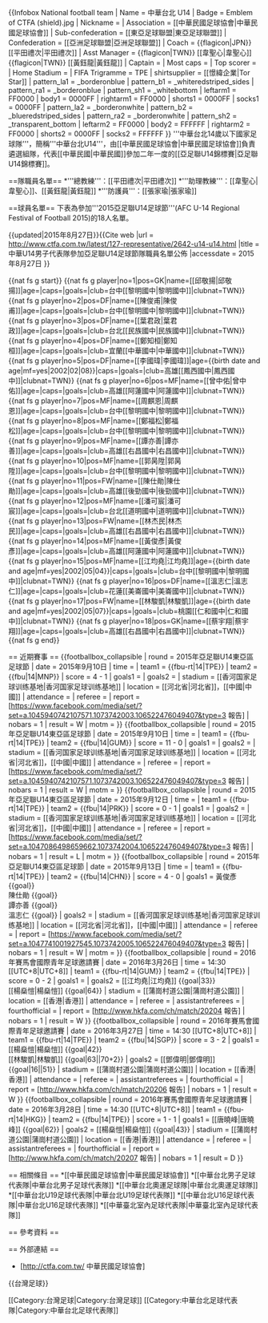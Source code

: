 {{Infobox National football team
| Name			= 中華台北 U14
| Badge			= Emblem of CTFA (shield).jpg
| Nickname		= 
| Association		= [[中華民國足球協會|中華民國足球協會]]
| Sub-confederation	= [[東亞足球聯盟|東亞足球聯盟]] 
| Confederation		= [[亞洲足球聯盟|亞洲足球聯盟]] 
| Coach			= {{flagicon|JPN}} [[平田禮次|平田禮次]]
| Asst Manager	        = {{flagicon|TWN}} [[韋聖心|韋聖心]]<br />{{flagicon|TWN}} [[黃鈺龍|黃鈺龍]]
| Captain		= 
| Most caps		= 
| Top scorer		= 
| Home Stadium		= 
| FIFA Trigramme	= TPE
| shirtsupplier		= [[憬緯企業|Tor Star]]
| pattern_la1	        = _borderonblue
| pattern_b1		= _whiteredstriped_sides
| pattern_ra1		= _borderonblue
| pattern_sh1		= _whitebottom
| leftarm1		= FF0000
| body1			= 0000FF
| rightarm1		= FF0000
| shorts1		= 0000FF
| socks1		= 0000FF
| pattern_la2		= _borderonwhite
| pattern_b2		= _blueredstriped_sides
| pattern_ra2		= _borderonwhite
| pattern_sh2		= _transparent_bottom
| leftarm2		= FF0000
| body2			= FFFFFF
| rightarm2		= FF0000
| shorts2		= 0000FF
| socks2		= FFFFFF
}}
'''中華台北14歲以下國家足球隊'''，簡稱'''中華台北U14'''，由[[中華民國足球協會|中華民國足球協會]]負責遴選組隊，代表[[中華民國|中華民國]]參加二年一度的[[亞足聯U14錦標賽|亞足聯U14錦標賽]]。

==隊職員名單==
*'''總教練'''：[[平田禮次|平田禮次]]
*'''助理教練'''：[[韋聖心|韋聖心]]、[[黃鈺龍|黃鈺龍]]
*'''防護員'''：[[張家瑜|張家瑜]]

==球員名單==
下表為參加'''2015亞足聯U14足球節'''(AFC U-14 Regional Festival of Football 2015)的18人名單。

{{updated|2015年8月27日}}<ref>{{Cite web |url = http://www.ctfa.com.tw/latest/127-representative/2642-u14-u14.html |title = 中華U14男子代表隊參加亞足聯U14足球節隊職員名單公佈 |accessdate = 2015年8月27日 }}</ref>

{{nat fs g start}}
{{nat fs g player|no=1|pos=GK|name=[[邱敬揚|邱敬揚]]|age=|caps=|goals=|club=台中[[黎明國中|黎明國中]]|clubnat=TWN}}
{{nat fs g player|no=2|pos=DF|name=[[陳俊甫|陳俊甫]]|age=|caps=|goals=|club=台中[[黎明國中|黎明國中]]|clubnat=TWN}}
{{nat fs g player|no=3|pos=DF|name=[[葉君政|葉君政]]|age=|caps=|goals=|club=台北[[民族國中|民族國中]]|clubnat=TWN}}
{{nat fs g player|no=4|pos=DF|name=[[鄭知桓|鄭知桓]]|age=|caps=|goals=|club=宜蘭[[中華國中|中華國中]]|clubnat=TWN}}
{{nat fs g player|no=5|pos=DF|name=[[李國瑋|李國瑋]]|age={{birth date and age|mf=yes|2002|02|08}}|caps=|goals=|club=高雄[[鳳西國中|鳳西國中]]|clubnat=TWN}}
{{nat fs g player|no=6|pos=MF|name=[[曾中佑|曾中佑]]|age=|caps=|goals=|club=高雄[[阿蓮國中|阿蓮國中]]|clubnat=TWN}}
{{nat fs g player|no=7|pos=MF|name=[[周麒恩|周麒恩]]|age=|caps=|goals=|club=台中[[黎明國中|黎明國中]]|clubnat=TWN}}
{{nat fs g player|no=8|pos=MF|name=[[鄭福松|鄭福松]]|age=|caps=|goals=|club=台中[[黎明國中|黎明國中]]|clubnat=TWN}}
{{nat fs g player|no=9|pos=MF|name=[[譚亦善|譚亦善]]|age=|caps=|goals=|club=高雄[[右昌國中|右昌國中]]|clubnat=TWN}}
{{nat fs g player|no=10|pos=MF|name=[[郭昺陞|郭昺陞]]|age=|caps=|goals=|club=台中[[黎明國中|黎明國中]]|clubnat=TWN}}
{{nat fs g player|no=11|pos=FW|name=[[陳仕勛|陳仕勛]]|age=|caps=|goals=|club=高雄[[後勁國中|後勁國中]]|clubnat=TWN}}
{{nat fs g player|no=12|pos=MF|name=[[潘可宸|潘可宸]]|age=|caps=|goals=|club=台北[[道明國中|道明國中]]|clubnat=TWN}}
{{nat fs g player|no=13|pos=FW|name=[[林杰民|林杰民]]|age=|caps=|goals=|club=高雄[[右昌國中|右昌國中]]|clubnat=TWN}}
{{nat fs g player|no=14|pos=MF|name=[[黃俊彥|黃俊彥]]|age=|caps=|goals=|club=高雄[[阿蓮國中|阿蓮國中]]|clubnat=TWN}}
{{nat fs g player|no=15|pos=MF|name=[[江均堯|江均堯]]|age={{birth date and age|mf=yes|2002|05|04}}|caps=|goals=|club=台中[[黎明國中|黎明國中]]|clubnat=TWN}}
{{nat fs g player|no=16|pos=DF|name=[[溫志仁|溫志仁]]|age=|caps=|goals=|club=花蓮[[美崙國中|美崙國中]]|clubnat=TWN}}
{{nat fs g player|no=17|pos=FW|name=[[林駿凱|林駿凱]]|age={{birth date and age|mf=yes|2002|05|07}}|caps=|goals=|club=桃園[[仁和國中|仁和國中]]|clubnat=TWN}}
{{nat fs g player|no=18|pos=GK|name=[[蔡宇翔|蔡宇翔]]|age=|caps=|goals=|club=高雄[[右昌國中|右昌國中]]|clubnat=TWN}}
{{nat fs g end}}

== 近期賽事 ==
{{footballbox_collapsible
| round		= 2015年亞足聯U14東亞區足球節
| date		= 2015年9月10日
| time		= 
| team1		= {{fbu-rt|14|TPE}}
| team2		= {{fbu|14|MNP}}
| score		= 4 - 1
| goals1	= 
| goals2	= 
| stadium	= [[香河国家足球训练基地|香河国家足球训练基地]]
| location	= [[河北省|河北省]]，[[中國|中國]]
| attendance	= 
| referee	= 
| report	= [https://www.facebook.com/media/set/?set=a.1045940742107571.1073742003.106522476049407&type=3 報告]
| nobars	= 1
| result	= W
| motm		= 
}}
{{footballbox_collapsible
| round		= 2015年亞足聯U14東亞區足球節
| date		= 2015年9月10日
| time		= 
| team1		= {{fbu-rt|14|TPE}}
| team2		= {{fbu|14|GUM}}
| score		= 11 - 0
| goals1	= 
| goals2	= 
| stadium	= [[香河国家足球训练基地|香河国家足球训练基地]]
| location	= [[河北省|河北省]]，[[中國|中國]]
| attendance	= 
| referee	= 
| report	= [https://www.facebook.com/media/set/?set=a.1045940742107571.1073742003.106522476049407&type=3 報告]
| nobars	= 1
| result	= W
| motm		= 
}}
{{footballbox_collapsible
| round		= 2015年亞足聯U14東亞區足球節
| date		= 2015年9月12日
| time		= 
| team1		= {{fbu-rt|14|TPE}}
| team2		= {{fbu|14|PRK}}
| score		= 0 - 1
| goals1	= 
| goals2	= 
| stadium	= [[香河国家足球训练基地|香河国家足球训练基地]]
| location	= [[河北省|河北省]]，[[中國|中國]]
| attendance	= 
| referee	= 
| report	= [https://www.facebook.com/media/set/?set=a.1047086498659662.1073742004.106522476049407&type=3 報告]
| nobars	= 1
| result	= L
| motm		= 
}}
{{footballbox_collapsible
| round		= 2015年亞足聯U14東亞區足球節
| date		= 2015年9月13日
| time		= 
| team1		= {{fbu-rt|14|TPE}}
| team2		= {{fbu|14|CHN}}
| score		= 4 - 0
| goals1	= 黃俊彥 {{goal}}<br />陳仕勛 {{goal}}<br />譚亦善 {{goal}}<br />溫志仁 {{goal}}
| goals2	= 
| stadium	= [[香河国家足球训练基地|香河国家足球训练基地]]
| location	= [[河北省|河北省]]，[[中國|中國]]
| attendance	= 
| referee	= 
| report	= [https://www.facebook.com/media/set/?set=a.1047741001927545.1073742005.106522476049407&type=3 報告]
| nobars	= 1
| result	= W
| motm		= 
}}
{{footballbox_collapsible
| round		= 2016年賽馬會國際青年足球邀請賽
| date		= 2016年3月26日
| time		= 14:30 [[UTC+8|UTC+8]]
| team1		= {{fbu-rt|14|GUM}}
| team2		= {{fbu|14|TPE}}
| score		= 0 - 2
| goals1	= 
| goals2	= [[江均堯|江均堯]] {{goal|33}}<br />[[楊燊愷|楊燊愷]] {{goal|64}}
| stadium	= [[蒲崗村道公園|蒲崗村道公園]]
| location	= [[香港|香港]]
| attendance	= 
| referee	= 
| assistantreferees	= 
| fourthofficial	= 
| report		= [http://www.hkfa.com/ch/match/20204 報告]
| nobars		= 1
| result		= W
}}
{{footballbox_collapsible
| round		= 2016年賽馬會國際青年足球邀請賽
| date		= 2016年3月27日
| time		= 14:30 [[UTC+8|UTC+8]]
| team1		= {{fbu-rt|14|TPE}}
| team2		= {{fbu|14|SGP}}
| score		= 3 - 2
| goals1	= [[楊燊愷|楊燊愷]] {{goal|42}}<br />[[林駿凱|林駿凱]] {{goal|63||70+2}}
| goals2	= [[鄧偉明|鄧偉明]] {{goal|16||51}}
| stadium	= [[蒲崗村道公園|蒲崗村道公園]]
| location	= [[香港|香港]]
| attendance	= 
| referee	= 
| assistantreferees	= 
| fourthofficial	= 
| report		= [http://www.hkfa.com/ch/match/20206 報告]
| nobars		= 1
| result		= W
}}
{{footballbox_collapsible
| round		= 2016年賽馬會國際青年足球邀請賽
| date		= 2016年3月28日
| time		= 14:30 [[UTC+8|UTC+8]]
| team1		= {{fbu-rt|14|HKG}}
| team2		= {{fbu|14|TPE}}
| score		= 1 - 1
| goals1	= [[唐曉峰|唐曉峰]] {{goal|62}}
| goals2	= [[楊燊愷|楊燊愷]] {{goal|43}}
| stadium	= [[蒲崗村道公園|蒲崗村道公園]]
| location	= [[香港|香港]]
| attendance	= 
| referee	= 
| assistantreferees	= 
| fourthofficial	= 
| report		= [http://www.hkfa.com/ch/match/20207 報告]
| nobars		= 1
| result		= D
}}

== 相關條目 ==
*[[中華民國足球協會|中華民國足球協會]]
*[[中華台北男子足球代表隊|中華台北男子足球代表隊]]
*[[中華台北奧運足球隊|中華台北奧運足球隊]]
*[[中華台北U19足球代表隊|中華台北U19足球代表隊]]
*[[中華台北U16足球代表隊|中華台北U16足球代表隊]]
*[[中華臺北室內足球代表隊|中華臺北室內足球代表隊]]

== 參考資料 ==
<references />

== 外部連結 ==
* [http://ctfa.com.tw/ 中華民國足球協會]

{{台灣足球}}

[[Category:台灣足球|Category:台灣足球]]
[[Category:中華台北足球代表隊|Category:中華台北足球代表隊]]